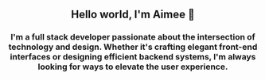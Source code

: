 ## <div align="center">Hello world, I'm Aimee 👋</div>

### <div align="center">I'm a full stack developer passionate about the intersection of technology and design. Whether it's crafting elegant front-end interfaces or designing efficient backend systems, I'm always looking for ways to elevate the user experience.

<!--
**aimeekang/aimeekang** is a ✨ _special_ ✨ repository because its `README.md` (this file) appears on your GitHub profile.

Here are some ideas to get you started:

- :star: I recently wrapped up a 12-week program with Hack Reactor in March 2023.
- 🌱 I’m currently learning ...
- 👯 I’m looking to collaborate on ...
- 💬 Ask me about ...
- 😄 Pronouns: ...
- ⚡ Fun fact: ...
-->
